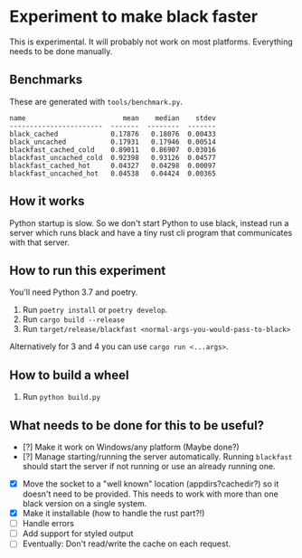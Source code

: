 # Experiment to make black faster

This is experimental. It will probably not work on most platforms. Everything needs to be done manually.

## Benchmarks

These are generated with `tools/benchmark.py`. 


```text
name                        mean    median    stdev
-----------------------  -------  --------  -------
black_cached             0.17876   0.18076  0.00433
black_uncached           0.17931   0.17946  0.00514
blackfast_cached_cold    0.89011   0.86907  0.03016
blackfast_uncached_cold  0.92398   0.93126  0.04577
blackfast_cached_hot     0.04327   0.04298  0.00097
blackfast_uncached_hot   0.04538   0.04424  0.00365
```

## How it works

Python startup is slow. So we don't start Python to use black, instead run a server which runs black and have a tiny rust cli program that communicates with that server.

## How to run this experiment

You'll need Python 3.7 and poetry.

1. Run `poetry install` or `poetry develop`.
3. Run `cargo build --release`
4. Run `target/release/blackfast <normal-args-you-would-pass-to-black>`

Alternatively for 3 and 4 you can use `cargo run <...args>`.

## How to build a wheel

1. Run `python build.py`

## What needs to be done for this to be useful?

- [?] Make it work on Windows/any platform (Maybe done?)
- [?] Manage starting/running the server automatically. Running `blackfast` should start the server if not running or use an already running one. 
- [x] Move the socket to a "well known" location (appdirs?cachedir?) so it doesn't need to be provided. This needs to work with more than one black version on a single system.
- [x] Make it installable (how to handle the rust part?!)
- [ ] Handle errors
- [ ] Add support for styled output
- [ ] Eventually: Don't read/write the cache on each request.
